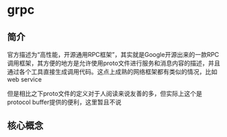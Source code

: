# grpc

## 简介
官方描述为“高性能，开源通用RPC框架”，其实就是Google开源出来的一款RPC调用框架，其方便的地方是允许使用proto文件进行服务和消息内容的描述，并且通过各个工具直接生成调用代码。这点上成熟的网络框架都有类似的情况，比如web service  

但是相比之下proto文件的定义对于人阅读来说友善的多，但实际上这个是protocol buffer提供的便利，这里暂且不说

## 核心概念
